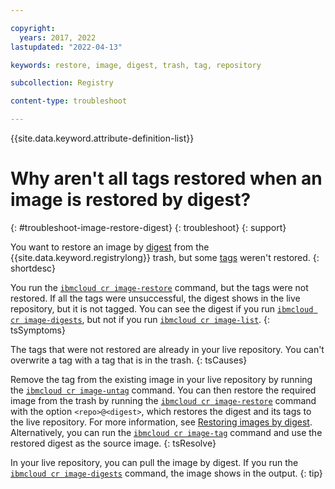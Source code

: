 ```yaml
---

copyright:
  years: 2017, 2022
lastupdated: "2022-04-13"

keywords: restore, image, digest, trash, tag, repository

subcollection: Registry

content-type: troubleshoot

---
```


{{site.data.keyword.attribute-definition-list}}

# Why aren't all tags restored when an image is restored by digest?
{: #troubleshoot-image-restore-digest}
{: troubleshoot}
{: support}

You want to restore an image by [digest](/docs/Registry?topic=Registry-registry_overview#overview_elements_digest) from the {{site.data.keyword.registrylong}} trash, but some [tags](/docs/Registry?topic=Registry-registry_overview#overview_elements_tag) weren't restored.
{: shortdesc}

You run the [`ibmcloud cr image-restore`](/docs/Registry?topic=container-registry-cli-plugin-containerregcli#bx_cr_image_restore) command, but the tags were not restored. If all the tags were unsuccessful, the digest shows in the live repository, but it is not tagged. You can see the digest if you run [`ibmcloud cr image-digests`](/docs/Registry?topic=container-registry-cli-plugin-containerregcli#bx_cr_image_digests), but not if you run [`ibmcloud cr image-list`](/docs/Registry?topic=container-registry-cli-plugin-containerregcli#bx_cr_image_list).
{: tsSymptoms}

The tags that were not restored are already in your live repository. You can't overwrite a tag with a tag that is in the trash.
{: tsCauses}

Remove the tag from the existing image in your live repository by running the [`ibmcloud cr image-untag`](/docs/Registry?topic=container-registry-cli-plugin-containerregcli#bx_cr_image_untag) command. You can then restore the required image from the trash by running the [`ibmcloud cr image-restore`](/docs/Registry?topic=container-registry-cli-plugin-containerregcli#bx_cr_image_restore) command with the option `<repo>@<digest>`, which restores the digest and its tags to the live repository. For more information, see [Restoring images by digest](/docs/Registry?topic=Registry-registry_images_#registry_images_restore_digest). Alternatively, you can run the [`ibmcloud cr image-tag`](/docs/Registry?topic=container-registry-cli-plugin-containerregcli#bx_cr_image_tag) command and use the restored digest as the source image.
{: tsResolve}

In your live repository, you can pull the image by digest. If you run the [`ibmcloud cr image-digests`](/docs/Registry?topic=container-registry-cli-plugin-containerregcli#bx_cr_image_digests) command, the image shows in the output.
{: tip}


